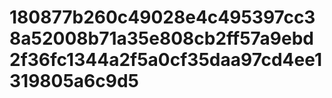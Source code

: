 # 180877b260c49028e4c495397cc38a52008b71a35e808cb2ff57a9ebd2f36fc1344a2f5a0cf35daa97cd4ee1319805a6c9d5